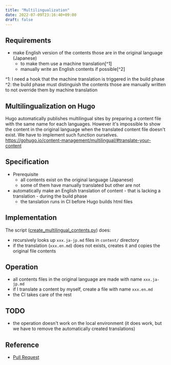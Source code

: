 ```yaml
---
title: "Multilingualization"
date: 2022-07-09T23:16:40+09:00
draft: false
---
```


## Requirements
- make English version of the contents those are in the original language (Japanese)
  - to make them use a machine translation[^1]
  - manually write an English contents if possible[^2]

^1: I need a hook that the machine translation is triggered in the build phase
^2: the build phase must distinguish the contents those are manually written to not override them by machine translation

## Multilingualization on Hugo
Hugo automatically publishes multilingual sites by preparing a content file with the same name for each languages.
However it's impossible to show the content in the original language when the translated content file doesn't exist.
We have to implement such function ourselves.
https://gohugo.io/content-management/multilingual/#translate-your-content

## Specification
- Prerequisite
  - all contents exist on the original language (Japanese)
  - some of them have manually translated but other are not
- automatically make an English translation of content - that is lacking a translation - during the build phase
  - the tanslation runs in CI before Hugo builds html files

## Implementation
The script ([create_multilingual_contents.py](https://github.com/mitsuyoshi-yamazaki/mitsuyoshi-yamazaki.github.io/blob/master/scripts/create_multilingual_contents.py)) does:

- recursively looks up `xxx.ja-jp.md` files in `content/` directory
- if the translation (`xxx.en.md`) does not exists, creates it and copies the original file contents

## Operation
- all contents files in the original language are made with name `xxx.ja-jp.md` 
- if I translate a content by myself, create a file with name `xxx.en.md`
- the CI takes care of the rest

## TODO
- the operation doesn't work on the local environment (it does work, but we have to remove the automatically created translations)

## Reference
- [Pull Request](https://github.com/mitsuyoshi-yamazaki/mitsuyoshi-yamazaki.github.io/pull/10)
